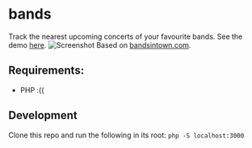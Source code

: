 # bands
Track the nearest upcoming concerts of your favourite bands. See the demo [here](http://cromtus.ru/bands).
![Screenshot](https://sun9-40.userapi.com/c857024/v857024815/900d6/KSB8jZXdBmM.jpg)
Based on [bandsintown.com](http://bandsintown.com).

## Requirements:
- PHP :((

## Development
Clone this repo and run the following in its root: `php -S localhost:3000`

